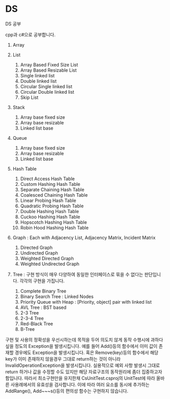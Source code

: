 # DS
DS 공부

cpp과 c#으로 공부합니다.

1. Array


2. List 
   1. Array Based Fixed Size List
   2. Array Based Resizable List
   3. Single linked list
   4. Double linked list
   5. Circular Single linked list
   6. Circular Double linked list
   7. Skip List


3. Stack
   1. Array base fixed size
   2. Array base resizable
   3. Linked list base


4. Queue
   1. Array base fixed size
   2. Array base resizable
   3. Linked list base


5. Hash Table
   1. Direct Access Hash Table
   2. Custom Hashing Hash Table
   3. Separate Chaining Hash Table
   4. Coalesced Chaining Hash Table
   5. Linear Probing Hash Table
   6. Quadratic Probing Hash Table
   7. Double Hashing Hash Table
   8. Cuckoo Hashing Hash Table
   9. Hopscotch Hashing Hash Table
   10. Robin Hood Hashing Hash Table

6. Graph : Each with Adjacency List, Adjacency Matrix, Incident Matrix
   1. Directed Graph
   2. Undirected Graph
   3. Weighted Directed Graph
   4. Weighted Undirected Graph

7. Tree : 구현 방식이 매우 다양하여 동일한 인터페이스로 묶을 수 없다는 판단입니다. 각각의 구현을 가집니다.

   1. Complete Binary Tree
   2. Binary Search Tree : Linked Nodes
   3. Priority Queue with Heap : [Priority, object] pair with linked list
   4. AVL Tree : BST based
   5. 2-3 Tree
   6. 2-3-4 Tree
   7. Red-Black Tree
   8. B-Tree



구현 및 사용의 정확성을 우선시하는데 목적을 두어 의도치 않게 동작 수행시에 과하다 싶을 정도의 Exception을 발생시킵니다.
예를 들어 Add()등의 함수에서 이미 값이 존재할 경우에도 Exception을 발생시킵니다. 혹은 Remove(key)등의 함수에서
해당 key가 이미 존재하지 않을경우 그대로 return하는 것이 아니라 InvalidOperationException을 발생시킵니다. 
실용적으로 예외 사항 발생시 그대로 return 하거나 값을 수정할 수도 있지만 해당 자료구조의
동작원리에 좀더 집중하고자 함입니다. 따라서 최소구현만을 유지한채 CsUnitTest.csproj의
UnitTest에 따라 올바른 사용례에서의 유효성을 검사합니다. 이에 따라 여러 요소를 동시에 추가하는 AddRange(), Add~~~s()등의
편의성 함수는 구현하지 않습니다.